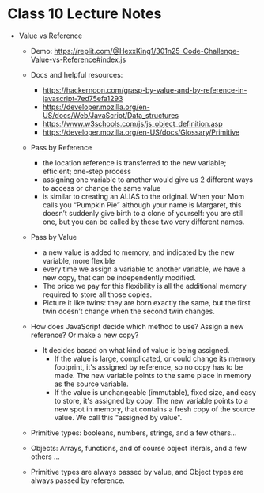 # Class 10 Lecture Notes

- Value vs Reference
  - Demo: <https://replit.com/@HexxKing1/301n25-Code-Challenge-Value-vs-Reference#index.js>
  - Docs and helpful resources:
    - <https://hackernoon.com/grasp-by-value-and-by-reference-in-javascript-7ed75efa1293>
    - <https://developer.mozilla.org/en-US/docs/Web/JavaScript/Data_structures>
    - <https://www.w3schools.com/js/js_object_definition.asp>
    - <https://developer.mozilla.org/en-US/docs/Glossary/Primitive>

  - Pass by Reference
    - the location reference is transferred to the new variable; efficient; one-step process
    - assigning one variable to another would give us 2 different ways to access or change the same value
    - is similar to creating an ALIAS to the original. When your Mom calls you “Pumpkin Pie” although your name is Margaret, this doesn’t suddenly give birth to a clone of yourself: you are still one, but you can be called by these two very different names.
  - Pass by Value
    - a new value is added to memory, and indicated by the new variable, more flexible
    - every time we assign a variable to another variable, we have a new copy, that can be independently modified.
    - The price we pay for this flexibility is all the additional memory required to store all those copies.
    - Picture it like twins: they are born exactly the same, but the first twin doesn’t change when the second twin changes.
  - How does JavaScript decide which method to use? Assign a new reference? Or make a new copy?
    - It decides based on what kind of value is being assigned.
      - If the value is large, complicated, or could change its memory footprint, it's assigned by reference, so no copy has to be made. The new variable points to the same place in memory as the source variable.
      - If the value is unchangeable (immutable), fixed size, and easy to store, it's assigned by copy. The new variable points to a new spot in memory, that contains a fresh copy of the source value. We call this "assigned by value".
  - Primitive types: booleans, numbers, strings, and a few others...
  - Objects: Arrays, functions, and of course object literals, and a few others ...
  - Primitive types are always passed by value, and Object types are always passed by reference.
